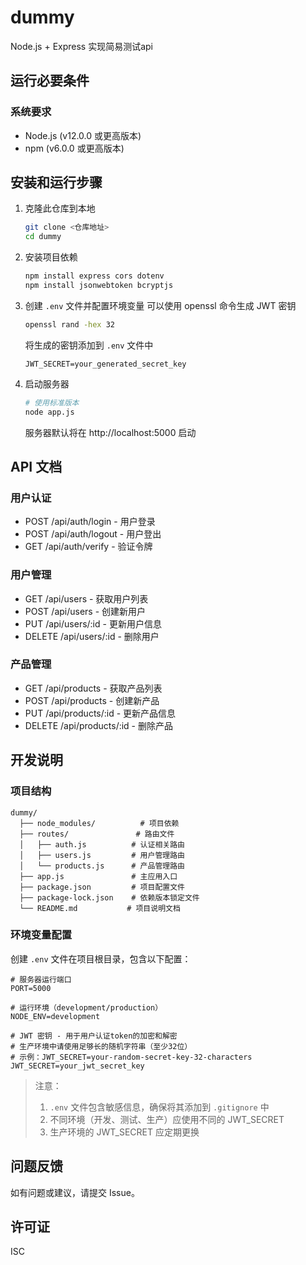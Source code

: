 # dummy

Node.js + Express 实现简易测试api

## 运行必要条件

### 系统要求

- Node.js (v12.0.0 或更高版本)
- npm (v6.0.0 或更高版本)

## 安装和运行步骤

1. 克隆此仓库到本地
   ```bash
   git clone <仓库地址>
   cd dummy
   ```

2. 安装项目依赖
   ```bash
   npm install express cors dotenv
   npm install jsonwebtoken bcryptjs
   ```
3. 创建 `.env` 文件并配置环境变量
   可以使用 openssl 命令生成 JWT 密钥
   ```bash
   openssl rand -hex 32
   ```
   将生成的密钥添加到 `.env` 文件中
   ```text
   JWT_SECRET=your_generated_secret_key
   ```

4. 启动服务器
   ```bash
   # 使用标准版本
   node app.js
   ```
   服务器默认将在 http://localhost:5000 启动

## API 文档

### 用户认证

- POST /api/auth/login - 用户登录
- POST /api/auth/logout - 用户登出
- GET /api/auth/verify - 验证令牌

### 用户管理

- GET /api/users - 获取用户列表
- POST /api/users - 创建新用户
- PUT /api/users/:id - 更新用户信息
- DELETE /api/users/:id - 删除用户

### 产品管理

- GET /api/products - 获取产品列表
- POST /api/products - 创建新产品
- PUT /api/products/:id - 更新产品信息
- DELETE /api/products/:id - 删除产品

## 开发说明

### 项目结构

```
dummy/
  ├── node_modules/          # 项目依赖
  ├── routes/               # 路由文件
  │   ├── auth.js          # 认证相关路由
  │   ├── users.js         # 用户管理路由
  │   └── products.js      # 产品管理路由
  ├── app.js               # 主应用入口
  ├── package.json         # 项目配置文件
  ├── package-lock.json    # 依赖版本锁定文件
  └── README.md           # 项目说明文档
```

### 环境变量配置

创建 `.env` 文件在项目根目录，包含以下配置：

```
# 服务器运行端口
PORT=5000

# 运行环境（development/production）
NODE_ENV=development

# JWT 密钥 - 用于用户认证token的加密和解密
# 生产环境中请使用足够长的随机字符串（至少32位）
# 示例：JWT_SECRET=your-random-secret-key-32-characters
JWT_SECRET=your_jwt_secret_key
```

> 注意：
> 1. `.env` 文件包含敏感信息，确保将其添加到 `.gitignore` 中
> 2. 不同环境（开发、测试、生产）应使用不同的 JWT_SECRET
> 3. 生产环境的 JWT_SECRET 应定期更换

## 问题反馈

如有问题或建议，请提交 Issue。

## 许可证

ISC